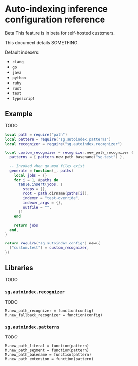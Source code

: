 # Auto-indexing inference configuration reference

<aside class="beta">
<p>
<span class="badge badge-beta">Beta</span> This feature is in beta for self-hosted customers.
</p>
</aside>

This document details SOMETHING.

Default indexers:

- `clang`
- `go`
- `java`
- `python`
- `ruby`
- `rust`
- `test`
- `typescript`

## Example

TODO

```lua
local path = require("path")
local pattern = require("sg.autoindex.patterns")
local recognizer = require("sg.autoindex.recognizer")

local custom_recognizer = recognizer.new_path_recognizer {
  patterns = { pattern.new_path_basename("sg-test") },

  -- Invoked when go.mod files exist
  generate = function(_, paths)
    local jobs = {}
    for i = 1, #paths do
      table.insert(jobs, {
        steps = {},
        root = path.dirname(paths[i]),
        indexer = "test-override",
        indexer_args = {},
        outfile = "",
      })
    end

    return jobs
  end,
}

return require("sg.autoindex.config").new({
  ["custom.test"] = custom_recognizer,
})
```

## Libraries

TODO

### `sg.autoindex.recognizer`

TODO

```
M.new_path_recognizer = function(config)
M.new_fallback_recognizer = function(config)
```

### `sg.autoindex.patterns`

TODO

```
M.new_path_literal = function(pattern)
M.new_path_segment = function(pattern)
M.new_path_basename = function(pattern)
M.new_path_extension = function(pattern)
```
